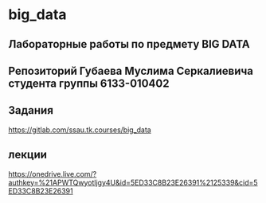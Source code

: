 # big_data


## Лабораторные работы по предмету BIG DATA

## Репозиторий Губаева Муслима Серкалиевича студента группы 6133-010402 

## Задания
https://gitlab.com/ssau.tk.courses/big_data
## лекции
https://onedrive.live.com/?authkey=%21APWTQwyotljgy4U&id=5ED33C8B23E26391%2125339&cid=5ED33C8B23E26391
